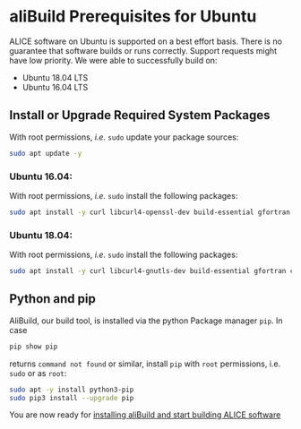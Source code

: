 aliBuild Prerequisites for Ubuntu
=================================

ALICE software on Ubuntu is supported on a best effort basis. There is no guarantee that software builds or runs correctly. Support requests might have low priority. We were able to successfully build on:

* Ubuntu 18.04 LTS
* Ubuntu 16.04 LTS

## Install or Upgrade Required System Packages

With root permissions, _i.e._ `sudo` update your package sources:

```bash
sudo apt update -y
```
### Ubuntu 16.04:
With root permissions, _i.e._ `sudo` install the following packages:
```bash
sudo apt install -y curl libcurl4-openssl-dev build-essential gfortran cmake libmysqlclient-dev xorg-dev libglu1-mesa-dev libfftw3-dev libxml2-dev git unzip autoconf automake autopoint texinfo gettext libtool libtool-bin pkg-config bison flex libperl-dev libbz2-dev swig liblzma-dev libnanomsg-dev libyaml-cpp-dev rsync lsb-release unzip environment-modules
```

### Ubuntu 18.04: 
With root permissions, _i.e._ `sudo` install the following packages:
```bash
sudo apt install -y curl libcurl4-gnutls-dev build-essential gfortran cmake libmysqlclient-dev xorg-dev libglu1-mesa-dev libfftw3-dev libxml2-dev git unzip autoconf automake autopoint texinfo gettext libtool libtool-bin pkg-config bison flex libperl-dev libbz2-dev swig liblzma-dev libnanomsg-dev libyaml-cpp-dev rsync lsb-release unzip environment-modules
```

## Python and pip
AliBuild, our build tool, is installed via the python Package manager `pip`.
In case  
```bash
pip show pip
``` 
returns `command not found` or similar, install `pip` with `root` permissions, i.e. `sudo` or as `root`:
```bash
sudo apt -y install python3-pip
sudo pip3 install --upgrade pip
```

You are now ready for [installing aliBuild and start building ALICE
software](README.md#get-or-upgrade-alibuild)
